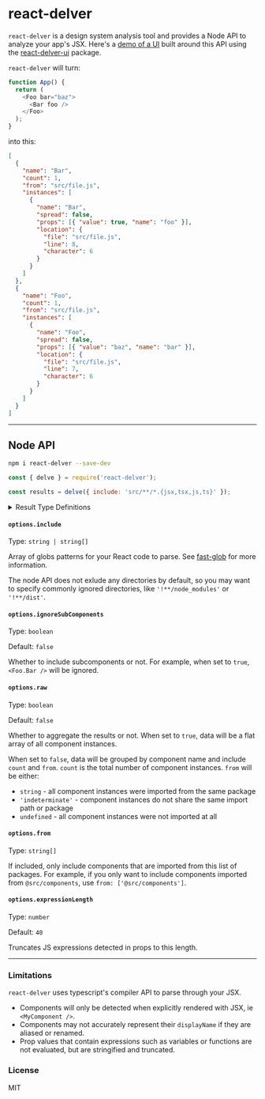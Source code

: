 # react-delver

`react-delver` is a design system analysis tool and provides a Node API to analyze your app's JSX. Here's a [demo of a UI](https://react-delver-ui.vercel.app/) built around this API using the [react-delver-ui](https://github.com/jonambas/react-delver-ui) package.

`react-delver` will turn:

```js
function App() {
  return (
    <Foo bar="baz">
      <Bar foo />
    </Foo>
  );
}
```

into this:

```json
[
  {
    "name": "Bar",
    "count": 1,
    "from": "src/file.js",
    "instances": [
      {
        "name": "Bar",
        "spread": false,
        "props": [{ "value": true, "name": "foo" }],
        "location": {
          "file": "src/file.js",
          "line": 8,
          "character": 6
        }
      }
    ]
  },
  {
    "name": "Foo",
    "count": 1,
    "from": "src/file.js",
    "instances": [
      {
        "name": "Foo",
        "spread": false,
        "props": [{ "value": "baz", "name": "bar" }],
        "location": {
          "file": "src/file.js",
          "line": 7,
          "character": 6
        }
      }
    ]
  }
]
```

---

## Node API

```bash
npm i react-delver --save-dev
```

```js
const { delve } = require('react-delver');

const results = delve({ include: 'src/**/*.{jsx,tsx,js,ts}' });
```

<details><summary>Result Type Definitions</summary>
<p>

```ts
type Props = Array<{
  value: string | boolean | number | null | undefined;
  name: string;
}>;

type Instance = {
  name: string;
  spread: boolean;
  props: Props;
  from: string | undefined;
  location: {
    file: string;
    line: number;
    character: number;
  };
};

type Result = {
  name: string;
  count: number;
  from: 'indeterminate' | string | undefined;
  instances: Array<Instance>;
};

type Results = Array<Result>;
```

</p>
</details>

#### `options.include`

Type: `string | string[]`

Array of globs patterns for your React code to parse. See [fast-glob](https://github.com/mrmlnc/fast-glob) for more information.

The node API does not exlude any directories by default, so you may want to specify commonly ignored directories, like `'!**/node_modules'` or `'!**/dist'`.

#### `options.ignoreSubComponents`

Type: `boolean`

Default: `false`

Whether to include subcomponents or not. For example, when set to `true`, `<Foo.Bar />` will be ignored.

#### `options.raw`

Type: `boolean`

Default: `false`

Whether to aggregate the results or not. When set to `true`, data will be a flat array of all component instances.

When set to `false`, data will be grouped by component name and include `count` and `from`. `count` is the total number of component instances. `from` will be either:

- `string` - all component instances were imported from the same package
- `'indeterminate'` - component instances do not share the same import path or package
- `undefined` - all component instances were not imported at all

#### `options.from`

Type: `string[]`

If included, only include components that are imported from this list of packages. For example, if you only want to include components imported from `@src/components`, use `from: ['@src/components']`.

#### `options.expressionLength`

Type: `number`

Default: `40`

Truncates JS expressions detected in props to this length.

---

### Limitations

`react-delver` uses typescript's compiler API to parse through your JSX.

- Components will only be detected when explicitly rendered with JSX, ie `<MyComponent />`.
- Components may not accurately represent their `displayName` if they are aliased or renamed.
- Prop values that contain expressions such as variables or functions are not evaluated, but are stringified and truncated.

### License

MIT

